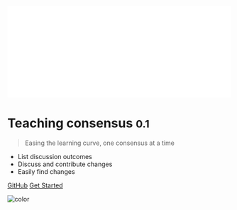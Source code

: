 ![logo](assets/media/logo.png)

# Teaching consensus <small>0.1</small>

> Easing the learning curve, one consensus at a time

- List discussion outcomes
- Discuss and contribute changes
- Easily find changes

[GitHub](https://github.com/gdmgent/Teaching-consensus)
[Get Started](#teaching-consensus)

![color](#3f3f3f)